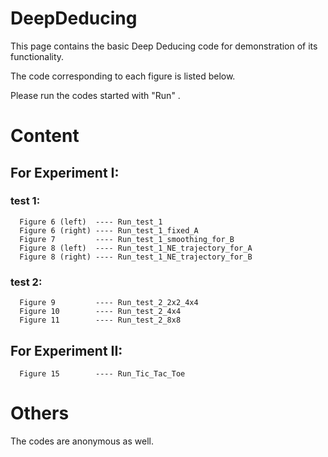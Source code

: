 # DeepDeducing
This page contains the basic Deep Deducing code for demonstration of its functionality.

The code corresponding to each figure is listed below.

Please run the codes started with "Run" .

# Content


## For Experiment I:

 ### test 1:

      Figure 6 (left)  ---- Run_test_1
      Figure 6 (right) ---- Run_test_1_fixed_A
      Figure 7         ---- Run_test_1_smoothing_for_B
      Figure 8 (left)  ---- Run_test_1_NE_trajectory_for_A
      Figure 8 (right) ---- Run_test_1_NE_trajectory_for_B

 ### test 2:

      Figure 9         ---- Run_test_2_2x2_4x4
      Figure 10        ---- Run_test_2_4x4
      Figure 11        ---- Run_test_2_8x8

## For Experiment II:

      Figure 15        ---- Run_Tic_Tac_Toe

# Others
The codes are anonymous as well.
